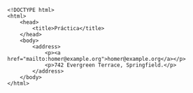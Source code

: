 <code>
&lt;!DOCTYPE html&gt;
&lt;html&gt;
    &lt;head&gt;
        &lt;title&gt;Práctica&lt;/title&gt;
    &lt;/head&gt;
    &lt;body&gt;
        &lt;address&gt;
            &lt;p&gt;&lt;a href="mailto:homer@example.org"&gt;homer@example.org&lt;/a&gt;&lt;/p&gt;
            &lt;p&gt;742 Evergreen Terrace, Springfield.&lt;/p&gt;
        &lt;/address&gt;
    &lt;/body&gt;
&lt;/html&gt;
</code>